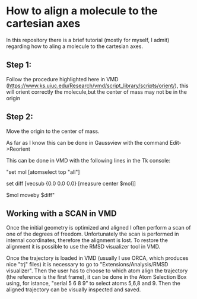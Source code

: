 # How to align a molecule to the cartesian axes
In this repository there is a brief tutorial (mostly for myself, I admit) regarding how to aling a molecule to the cartesian axes. 

## Step 1:

Follow the procedure highlighted here in VMD (https://www.ks.uiuc.edu/Research/vmd/script_library/scripts/orient/), this will orient correctly the molecule,but the center of mass may not be in the origin

## Step 2:
Move the origin to the center of mass. 

As far as I know this can be done in Gaussview with the command Edit->Reorient

This can be done in VMD with the following lines in the Tk console:

"set mol [atomselect top "all"]

set diff [vecsub {0.0 0.0 0.0} [measure center $mol]]

$mol moveby $diff"


## Working with a SCAN in VMD

Once the initial geometry is optimized and aligned I often perform a scan of one of the degrees of freedom. Unfortunately the scan is performed in internal coordinates, therefore the alignment is lost. To restore the alignment it is possible to use the RMSD visualizer tool in VMD. 

Once the trajectory is loaded in VMD (usually I use ORCA, which produces nice "trj" files) it is necessary to go to "Extensions/Analysis/RMSD visualizer". Then the user has to choose to which atom align the trajectory (the reference is the first frame), it can be done in the Atom Selection Box using, for istance, "serial 5 6 8 9" to select atoms 5,6,8 and 9. Then the aligned trajectory can be visually inspected and saved. 
